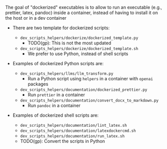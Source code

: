 The goal of "dockerized" executables is to allow to run an executable (e.g.,
prettier, latex, pandoc) inside a container, instead of having to install it
on the host or in a dev container

- There are two template for dockerized scripts:
  - `dev_scripts_helpers/dockerize/dockerized_template.py`
    - TODO(gp): This is not the most updated
  - `dev_scripts_helpers/dockerize/dockerized_template.sh`
    - We prefer to use Python, instead of shell scripts

- Examples of dockerized Python scripts are:
  - `dev_scripts_helpers/llms/llm_transform.py`
    - Run a Python script using `helpers` in a container with `openai` packages
  - `dev_scripts_helpers/documentation/dockerized_prettier.py`
    - Run `prettier` in a container
  - `dev_scripts_helpers/documentation/convert_docx_to_markdown.py`
    - Run `pandoc` in a container

- Examples of dockerized shell scripts are:
  - `dev_scripts_helpers/documentation/lint_latex.sh`
  - `dev_scripts_helpers/documentation/latexdockercmd.sh`
  - `dev_scripts_helpers/documentation/run_latex.sh`
  - TODO(gp): Convert the scripts in Python
